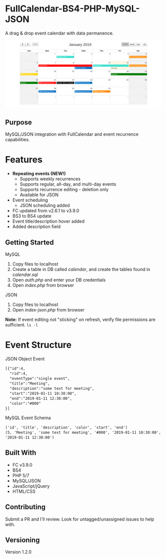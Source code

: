 # FullCalendar-BS4-PHP-MySQL-JSON

A drag & drop event calendar with data permanence.

![FullCalendar with data permanence](main.png)

## Purpose

MySQL/JSON integration with FullCalendar and event recurrence capabilities.

# Features

* **Repeating events (NEW!)**
    * Supports weekly recurrences
    * Supports regular, all-day, and multi-day events
    * Supports recurrence editing - deletion only
    * Available for JSON 
* Event scheduling
    * JSON scheduling added
* FC updated from v2.6.1 to v3.9.0
* BS3 to BS4 update
* Event title/description hover added
* Added description field

## Getting Started

MySQL

1. Copy files to localhost
2. Create a table in DB called *calendar*, and create the tables found in *calendar.sql*
3. Open *auth.php* and enter your DB credentials
4. Open *index.php* from browser

JSON

1. Copy files to localhost
2. Open *index-json.php* from browser

**Note:** If event editing not "sticking" on refresh, verify file permissions are sufficient. ``` ls -l ```

# Event Structure

JSON Object Event

```
[{"id":4,
  "rid":4,
  "eventType":"single event",
  "title":"Meeting",
  "description":"some text for meeting",
  "start":"2019-01-11 10:30:00",
  "end":"2019-01-11 12:30:00",
  "color":"#000"
}]
```

MySQL Event Schema

```
('id', 'title', 'description', 'color', 'start', 'end')
(5, 'Meeting', 'some text for meeting', '#000', '2019-01-11 10:30:00', '2019-01-11 12:30:00')
```



## Built With

* FC v3.9.0
* BS4
* PHP 5/7
* MySQL/JSON
* JavaScript/jQuery
* HTML/CSS

## Contributing

Submit a PR and I'll review. Look for untagged/unassigned issues to help with.

## Versioning

Version 1.2.0

